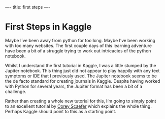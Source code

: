 —-
title: first steps
—-

# First Steps in Kaggle

Maybe I’ve been away from python for too long. Maybe I’ve been working with too many websites. The first couple days of this learning adventure have been a bit of a struggle trying to work out intricacies of the python notebook.

Whilst I understand the first tutorial in Kaggle, I was a little stumped by the Jupiter notebook. This thing just did not appear to play happily with any text symptoms or IDE that I previously used. The Jupiter notebook seems to be the de facto standard for creating journals in Kaggle. Despite having worked with Python for several years, the Jupiter format has been a bit of a challenge. 

Rather than creating a whole new tutorial for this, I’m going to simply point to an excellent tutorial by [Corey Scaefer](https://youtu.be/HW29067qVWk) which explains the whole thing. Perhaps Kaggle should point to this as a starting point. 


